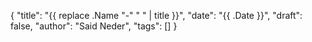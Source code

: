 {
  "title": "{{ replace .Name "-" " " | title }}",
  "date": "{{ .Date }}",
  "draft": false,
  "author": "Said Neder",
  "tags": []
}
